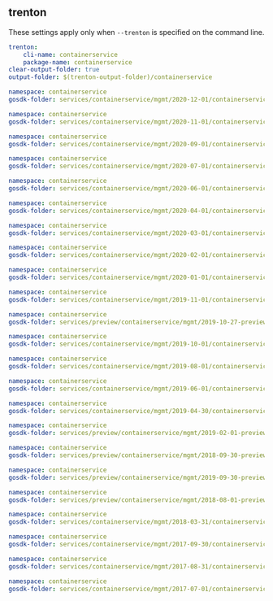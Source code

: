 
## trenton

These settings apply only when `--trenton` is specified on the command line.

``` yaml $(trenton)
trenton:
    cli-name: containerservice
    package-name: containerservice
clear-output-folder: true
output-folder: $(trenton-output-folder)/containerservice
```

``` yaml $(tag)=='package-2020-12' && $(trenton)
namespace: containerservice
gosdk-folder: services/containerservice/mgmt/2020-12-01/containerservice
```

``` yaml $(tag)=='package-2020-11' && $(trenton)
namespace: containerservice
gosdk-folder: services/containerservice/mgmt/2020-11-01/containerservice
```

``` yaml $(tag)=='package-2020-09' && $(trenton)
namespace: containerservice
gosdk-folder: services/containerservice/mgmt/2020-09-01/containerservice
```

``` yaml $(tag)=='package-2020-07' && $(trenton)
namespace: containerservice
gosdk-folder: services/containerservice/mgmt/2020-07-01/containerservice
```

``` yaml $(tag)=='package-2020-06' && $(trenton)
namespace: containerservice
gosdk-folder: services/containerservice/mgmt/2020-06-01/containerservice
```

``` yaml $(tag)=='package-2020-04' && $(trenton)
namespace: containerservice
gosdk-folder: services/containerservice/mgmt/2020-04-01/containerservice
```

``` yaml $(tag)=='package-2020-03' && $(trenton)
namespace: containerservice
gosdk-folder: services/containerservice/mgmt/2020-03-01/containerservice
```

``` yaml $(tag)=='package-2020-02' && $(trenton)
namespace: containerservice
gosdk-folder: services/containerservice/mgmt/2020-02-01/containerservice
```

``` yaml $(tag)=='package-2020-01' && $(trenton)
namespace: containerservice
gosdk-folder: services/containerservice/mgmt/2020-01-01/containerservice
```

``` yaml $(tag)=='package-2019-11' && $(trenton)
namespace: containerservice
gosdk-folder: services/containerservice/mgmt/2019-11-01/containerservice
```

``` yaml $(tag)=='package-2019-10-27-preview' && $(trenton)
namespace: containerservice
gosdk-folder: services/preview/containerservice/mgmt/2019-10-27-preview/containerservice
```

``` yaml $(tag)=='package-2019-10' && $(trenton)
namespace: containerservice
gosdk-folder: services/containerservice/mgmt/2019-10-01/containerservice
```

``` yaml $(tag)=='package-2019-08' && $(trenton)
namespace: containerservice
gosdk-folder: services/containerservice/mgmt/2019-08-01/containerservice
```

``` yaml $(tag)=='package-2019-06' && $(trenton)
namespace: containerservice
gosdk-folder: services/containerservice/mgmt/2019-06-01/containerservice
```

``` yaml $(tag)=='package-2019-04' && $(trenton)
namespace: containerservice
gosdk-folder: services/containerservice/mgmt/2019-04-30/containerservice
```

``` yaml $(tag)=='package-2019-02' && $(trenton)
namespace: containerservice
gosdk-folder: services/preview/containerservice/mgmt/2019-02-01-preview/containerservice
```

``` yaml $(tag)=='package-2018-09-30-preview' && $(trenton)
namespace: containerservice
gosdk-folder: services/preview/containerservice/mgmt/2018-09-30-preview/containerservice
```

``` yaml $(tag)=='package-2019-09-30-preview' && $(trenton)
namespace: containerservice
gosdk-folder: services/preview/containerservice/mgmt/2019-09-30-preview/containerservice
```

``` yaml $(tag)=='package-2018-08-preview' && $(trenton)
namespace: containerservice
gosdk-folder: services/preview/containerservice/mgmt/2018-08-01-preview/containerservice
```

``` yaml $(tag)=='package-2018-03' && $(trenton)
namespace: containerservice
gosdk-folder: services/containerservice/mgmt/2018-03-31/containerservice
```

``` yaml $(tag)=='package-2017-09' && $(trenton)
namespace: containerservice
gosdk-folder: services/containerservice/mgmt/2017-09-30/containerservice
```

``` yaml $(tag)=='package-2017-08' && $(trenton)
namespace: containerservice
gosdk-folder: services/containerservice/mgmt/2017-08-31/containerservice
```

``` yaml $(tag)=='package-2017-07' && $(trenton)
namespace: containerservice
gosdk-folder: services/containerservice/mgmt/2017-07-01/containerservice
```
